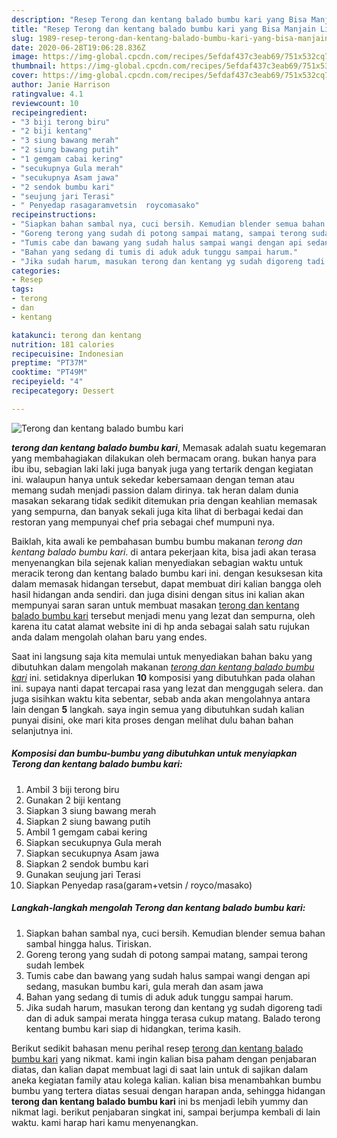 ```yaml
---
description: "Resep Terong dan kentang balado bumbu kari yang Bisa Manjain Lidah"
title: "Resep Terong dan kentang balado bumbu kari yang Bisa Manjain Lidah"
slug: 1989-resep-terong-dan-kentang-balado-bumbu-kari-yang-bisa-manjain-lidah
date: 2020-06-28T19:06:28.836Z
image: https://img-global.cpcdn.com/recipes/5efdaf437c3eab69/751x532cq70/terong-dan-kentang-balado-bumbu-kari-foto-resep-utama.jpg
thumbnail: https://img-global.cpcdn.com/recipes/5efdaf437c3eab69/751x532cq70/terong-dan-kentang-balado-bumbu-kari-foto-resep-utama.jpg
cover: https://img-global.cpcdn.com/recipes/5efdaf437c3eab69/751x532cq70/terong-dan-kentang-balado-bumbu-kari-foto-resep-utama.jpg
author: Janie Harrison
ratingvalue: 4.1
reviewcount: 10
recipeingredient:
- "3 biji terong biru"
- "2 biji kentang"
- "3 siung bawang merah"
- "2 siung bawang putih"
- "1 gemgam cabai kering"
- "secukupnya Gula merah"
- "secukupnya Asam jawa"
- "2 sendok bumbu kari"
- "seujung jari Terasi"
- " Penyedap rasagaramvetsin  roycomasako"
recipeinstructions:
- "Siapkan bahan sambal nya, cuci bersih. Kemudian blender semua bahan sambal hingga halus. Tiriskan."
- "Goreng terong yang sudah di potong sampai matang, sampai terong sudah lembek"
- "Tumis cabe dan bawang yang sudah halus sampai wangi dengan api sedang, masukan bumbu kari, gula merah dan asam jawa"
- "Bahan yang sedang di tumis di aduk aduk tunggu sampai harum."
- "Jika sudah harum, masukan terong dan kentang yg sudah digoreng tadi dan di aduk sampai merata hingga terasa cukup matang. Balado terong kentang bumbu kari siap di hidangkan, terima kasih."
categories:
- Resep
tags:
- terong
- dan
- kentang

katakunci: terong dan kentang 
nutrition: 181 calories
recipecuisine: Indonesian
preptime: "PT37M"
cooktime: "PT49M"
recipeyield: "4"
recipecategory: Dessert

---
```



![Terong dan kentang balado bumbu kari](https://img-global.cpcdn.com/recipes/5efdaf437c3eab69/751x532cq70/terong-dan-kentang-balado-bumbu-kari-foto-resep-utama.jpg)

<b><i>terong dan kentang balado bumbu kari</i></b>, Memasak adalah suatu kegemaran yang membahagiakan dilakukan oleh bermacam orang. bukan hanya para ibu ibu, sebagian laki laki juga banyak juga yang tertarik dengan kegiatan ini. walaupun hanya untuk sekedar kebersamaan dengan teman atau memang sudah menjadi passion dalam dirinya. tak heran dalam dunia masakan sekarang tidak sedikit ditemukan pria dengan keahlian memasak yang sempurna, dan banyak sekali juga kita lihat di berbagai kedai dan restoran yang mempunyai chef pria sebagai chef mumpuni nya.

Baiklah, kita awali ke pembahasan bumbu bumbu makanan <i>terong dan kentang balado bumbu kari</i>. di antara pekerjaan kita, bisa jadi akan terasa menyenangkan bila sejenak kalian menyediakan sebagian waktu untuk meracik terong dan kentang balado bumbu kari ini. dengan kesuksesan kita dalam memasak hidangan tersebut, dapat membuat diri kalian bangga oleh hasil hidangan anda sendiri. dan juga disini dengan situs ini kalian akan mempunyai saran saran untuk membuat masakan <u>terong dan kentang balado bumbu kari</u> tersebut menjadi menu yang lezat dan sempurna, oleh karena itu catat alamat website ini di hp anda sebagai salah satu rujukan anda dalam mengolah olahan baru yang endes.




Saat ini langsung saja kita memulai untuk menyediakan bahan baku yang dibutuhkan dalam mengolah makanan <u><i>terong dan kentang balado bumbu kari</i></u> ini. setidaknya diperlukan <b>10</b> komposisi yang dibutuhkan pada olahan ini. supaya nanti dapat tercapai rasa yang lezat dan menggugah selera. dan juga sisihkan waktu kita sebentar, sebab anda akan mengolahnya antara lain dengan <b>5</b> langkah. saya ingin semua yang dibutuhkan sudah kalian punyai disini, oke mari kita proses dengan melihat dulu bahan bahan selanjutnya ini.

<!--inarticleads1-->

##### Komposisi dan bumbu-bumbu yang dibutuhkan untuk menyiapkan Terong dan kentang balado bumbu kari:

1. Ambil 3 biji terong biru
1. Gunakan 2 biji kentang
1. Siapkan 3 siung bawang merah
1. Siapkan 2 siung bawang putih
1. Ambil 1 gemgam cabai kering
1. Siapkan secukupnya Gula merah
1. Siapkan secukupnya Asam jawa
1. Siapkan 2 sendok bumbu kari
1. Gunakan seujung jari Terasi
1. Siapkan  Penyedap rasa(garam+vetsin / royco/masako)




<!--inarticleads2-->

##### Langkah-langkah mengolah Terong dan kentang balado bumbu kari:

1. Siapkan bahan sambal nya, cuci bersih. Kemudian blender semua bahan sambal hingga halus. Tiriskan.
1. Goreng terong yang sudah di potong sampai matang, sampai terong sudah lembek
1. Tumis cabe dan bawang yang sudah halus sampai wangi dengan api sedang, masukan bumbu kari, gula merah dan asam jawa
1. Bahan yang sedang di tumis di aduk aduk tunggu sampai harum.
1. Jika sudah harum, masukan terong dan kentang yg sudah digoreng tadi dan di aduk sampai merata hingga terasa cukup matang. Balado terong kentang bumbu kari siap di hidangkan, terima kasih.




Berikut sedikit bahasan menu perihal resep <u>terong dan kentang balado bumbu kari</u> yang nikmat. kami ingin kalian bisa paham dengan penjabaran diatas, dan kalian dapat membuat lagi di saat lain untuk di sajikan dalam aneka kegiatan family atau kolega kalian. kalian bisa menambahkan bumbu bumbu yang tertera diatas sesuai dengan harapan anda, sehingga hidangan <b>terong dan kentang balado bumbu kari</b> ini bs menjadi lebih yummy dan nikmat lagi. berikut penjabaran singkat ini, sampai berjumpa kembali di lain waktu. kami harap hari kamu menyenangkan.
